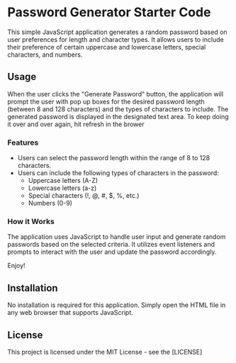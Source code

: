 # Password Generator Starter Code

This simple JavaScript application generates a random password based on user preferences for length and character types. It allows users to include their preference of certain uppercase and lowercase letters, special characters, and numbers.

## Usage

When the user clicks the "Generate Password" button, the application will prompt the user with pop up boxes for the desired password length (between 8 and 128 characters) and the types of characters to include. The generated password is displayed in the designated text area. To keep doing it over and over again, hit refresh in the brower

### Features

- Users can select the password length within the range of 8 to 128 characters.
- Users can include the following types of characters in the password:
  - Uppercase letters (A-Z)
  - Lowercase letters (a-z)
  - Special characters (!, @, #, $, %, etc.)
  - Numbers (0-9)

### How it Works

The application uses JavaScript to handle user input and generate random passwords based on the selected criteria. It utilizes event listeners and prompts to interact with the user and update the password accordingly.

Enjoy!

## Installation

No installation is required for this application. Simply open the HTML file in any web browser that supports JavaScript.

## License

This project is licensed under the MIT License - see the [LICENSE]